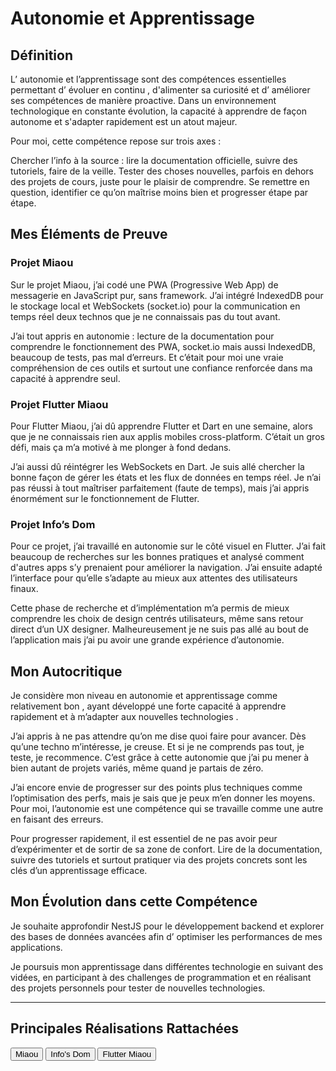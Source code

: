 # Autonomie et Apprentissage

## Définition

L’ autonomie et l’apprentissage  sont des compétences essentielles permettant d’ évoluer en continu , d'alimenter sa curiosité et d’ améliorer ses compétences  de manière proactive. Dans un environnement technologique en constante évolution, la capacité à apprendre  de façon autonome  et s'adapter rapidement est un atout majeur.  

Pour moi, cette compétence repose sur trois axes :

Chercher l’info à la source : lire la documentation officielle, suivre des tutoriels, faire de la veille.
Tester des choses nouvelles, parfois en dehors des projets de cours, juste pour le plaisir de comprendre.
Se remettre en question, identifier ce qu’on maîtrise moins bien et progresser étape par étape.


## Mes Éléments de Preuve

### Projet Miaou  

Sur le projet Miaou, j’ai codé une PWA (Progressive Web App) de messagerie en JavaScript pur, sans framework. J’ai intégré IndexedDB pour le stockage local et WebSockets (socket.io) pour la communication en temps réel deux technos que je ne connaissais pas du tout avant.

J’ai tout appris en autonomie : lecture de la documentation pour comprendre le fonctionnement des PWA, socket.io mais aussi IndexedDB, beaucoup de tests, pas mal d’erreurs. Et c’était pour moi une vraie compréhension de ces outils et surtout une confiance renforcée dans ma capacité à apprendre seul.



### Projet Flutter Miaou  

Pour Flutter Miaou, j’ai dû apprendre Flutter et Dart en une semaine, alors que je ne connaissais rien aux applis mobiles cross-platform. C’était un gros défi, mais ça m’a motivé à me plonger à fond dedans.

J’ai aussi dû réintégrer les WebSockets en Dart. Je suis allé chercher la bonne façon de gérer les états et les flux de données en temps réel. Je n’ai pas réussi à tout maîtriser parfaitement (faute de temps), mais j’ai appris énormément sur le fonctionnement de Flutter.


### Projet Info’s Dom  

Pour ce projet, j’ai travaillé en autonomie sur le côté visuel en Flutter. J’ai fait beaucoup de recherches sur les bonnes pratiques et analysé comment d'autres apps s’y prenaient pour améliorer la navigation. J’ai ensuite adapté l’interface pour qu’elle s’adapte au mieux aux attentes des utilisateurs finaux.

Cette phase de recherche et d’implémentation m’a permis de mieux comprendre les choix de design centrés utilisateurs, même sans retour direct d’un UX designer. Malheureusement je ne suis pas allé au bout de l’application mais j’ai pu avoir une grande expérience d’autonomie.


## Mon Autocritique



Je considère mon niveau en  autonomie et apprentissage  comme  relativement bon , ayant développé une forte capacité à  apprendre rapidement  et à  m’adapter aux nouvelles technologies .  

J’ai appris à ne pas attendre qu’on me dise quoi faire pour avancer. Dès qu’une techno m’intéresse, je creuse. Et si je ne comprends pas tout, je teste, je recommence. C’est grâce à cette autonomie que j’ai pu mener à bien autant de projets variés, même quand je partais de zéro.

J’ai encore envie de progresser sur des points plus techniques comme l’optimisation des perfs, mais je sais que je peux m’en donner les moyens. Pour moi, l’autonomie est une compétence qui se travaille comme une autre en faisant des erreurs.

Pour progresser rapidement, il est essentiel de ne pas avoir peur d’expérimenter et de sortir de sa zone de confort. Lire de la documentation, suivre des tutoriels et surtout pratiquer via des projets concrets sont les clés d’un apprentissage efficace.


## Mon Évolution dans cette Compétence

Je souhaite approfondir  NestJS  pour le développement backend et explorer des  bases de données avancées  afin d’ optimiser les performances  de mes applications.  

Je poursuis mon apprentissage dans différentes technologie en suivant des vidées, en participant à des challenges de programmation et en réalisant des projets personnels pour tester de nouvelles technologies.

---

## Principales Réalisations Rattachées

<script>
  import { Button } from 'flowbite-svelte';
</script>

<Button pill href="/projects/miaou" color="alternative">Miaou</Button>
<Button pill href="/projects/infos-dom" color="alternative">Info's Dom</Button>
<Button pill href="/projects/flutter-miaou" color="alternative">Flutter Miaou</Button>




